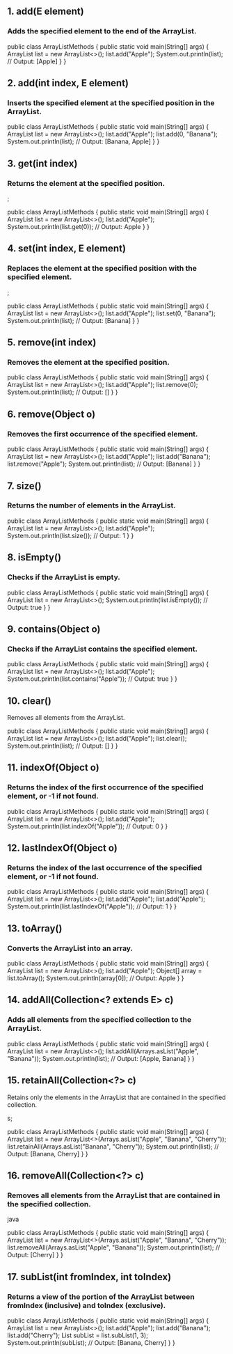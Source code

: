 ## 1. add(E element)
### Adds the specified element to the end of the ArrayList.


public class ArrayListMethods {
    public static void main(String[] args) {
        ArrayList<String> list = new ArrayList<>();
        list.add("Apple");
        System.out.println(list); // Output: [Apple]
    }
}
## 2. add(int index, E element)
### Inserts the specified element at the specified position in the ArrayList.



public class ArrayListMethods {
    public static void main(String[] args) {
        ArrayList<String> list = new ArrayList<>();
        list.add("Apple");
        list.add(0, "Banana");
        System.out.println(list); // Output: [Banana, Apple]
    }
}
## 3. get(int index)
### Returns the element at the specified position.

;

public class ArrayListMethods {
    public static void main(String[] args) {
        ArrayList<String> list = new ArrayList<>();
        list.add("Apple");
        System.out.println(list.get(0)); // Output: Apple
    }
}
## 4. set(int index, E element)
### Replaces the element at the specified position with the specified element.

;

public class ArrayListMethods {
    public static void main(String[] args) {
        ArrayList<String> list = new ArrayList<>();
        list.add("Apple");
        list.set(0, "Banana");
        System.out.println(list); // Output: [Banana]
    }
}
## 5. remove(int index)
### Removes the element at the specified position.


public class ArrayListMethods {
    public static void main(String[] args) {
        ArrayList<String> list = new ArrayList<>();
        list.add("Apple");
        list.remove(0);
        System.out.println(list); // Output: []
    }
}
## 6. remove(Object o)
### Removes the first occurrence of the specified element.



public class ArrayListMethods {
    public static void main(String[] args) {
        ArrayList<String> list = new ArrayList<>();
        list.add("Apple");
        list.add("Banana");
        list.remove("Apple");
        System.out.println(list); // Output: [Banana]
    }
}
## 7. size()
### Returns the number of elements in the ArrayList.



public class ArrayListMethods {
    public static void main(String[] args) {
        ArrayList<String> list = new ArrayList<>();
        list.add("Apple");
        System.out.println(list.size()); // Output: 1
    }
}
## 8. isEmpty()
### Checks if the ArrayList is empty.


public class ArrayListMethods {
    public static void main(String[] args) {
        ArrayList<String> list = new ArrayList<>();
        System.out.println(list.isEmpty()); // Output: true
    }
}
## 9. contains(Object o)
### Checks if the ArrayList contains the specified element.


public class ArrayListMethods {
    public static void main(String[] args) {
        ArrayList<String> list = new ArrayList<>();
        list.add("Apple");
        System.out.println(list.contains("Apple")); // Output: true
    }
}
## 10. clear()
Removes all elements from the ArrayList.



public class ArrayListMethods {
    public static void main(String[] args) {
        ArrayList<String> list = new ArrayList<>();
        list.add("Apple");
        list.clear();
        System.out.println(list); // Output: []
    }
}
## 11. indexOf(Object o)
### Returns the index of the first occurrence of the specified element, or -1 if not found.


public class ArrayListMethods {
    public static void main(String[] args) {
        ArrayList<String> list = new ArrayList<>();
        list.add("Apple");
        System.out.println(list.indexOf("Apple")); // Output: 0
    }
}
## 12. lastIndexOf(Object o)
### Returns the index of the last occurrence of the specified element, or -1 if not found.



public class ArrayListMethods {
    public static void main(String[] args) {
        ArrayList<String> list = new ArrayList<>();
        list.add("Apple");
        list.add("Apple");
        System.out.println(list.lastIndexOf("Apple")); // Output: 1
    }
}
## 13. toArray()
### Converts the ArrayList into an array.



public class ArrayListMethods {
    public static void main(String[] args) {
        ArrayList<String> list = new ArrayList<>();
        list.add("Apple");
        Object[] array = list.toArray();
        System.out.println(array[0]); // Output: Apple
    }
}
## 14. addAll(Collection<? extends E> c)
### Adds all elements from the specified collection to the ArrayList.



public class ArrayListMethods {
    public static void main(String[] args) {
        ArrayList<String> list = new ArrayList<>();
        list.addAll(Arrays.asList("Apple", "Banana"));
        System.out.println(list); // Output: [Apple, Banana]
    }
}
## 15. retainAll(Collection<?> c)
Retains only the elements in the ArrayList that are contained in the specified collection.

s;

public class ArrayListMethods {
    public static void main(String[] args) {
        ArrayList<String> list = new ArrayList<>(Arrays.asList("Apple", "Banana", "Cherry"));
        list.retainAll(Arrays.asList("Banana", "Cherry"));
        System.out.println(list); // Output: [Banana, Cherry]
    }
}
## 16. removeAll(Collection<?> c)
### Removes all elements from the ArrayList that are contained in the specified collection.

java

public class ArrayListMethods {
    public static void main(String[] args) {
        ArrayList<String> list = new ArrayList<>(Arrays.asList("Apple", "Banana", "Cherry"));
        list.removeAll(Arrays.asList("Apple", "Banana"));
        System.out.println(list); // Output: [Cherry]
    }
}
## 17. subList(int fromIndex, int toIndex)
### Returns a view of the portion of the ArrayList between fromIndex (inclusive) and toIndex (exclusive).



public class ArrayListMethods {
    public static void main(String[] args) {
        ArrayList<String> list = new ArrayList<>();
        list.add("Apple");
        list.add("Banana");
        list.add("Cherry");
        List<String> subList = list.subList(1, 3);
        System.out.println(subList); // Output: [Banana, Cherry]
    }
}
